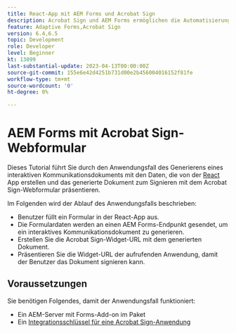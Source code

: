 ```yaml
---
title: React-App mit AEM Forms und Acrobat Sign
description: Acrobat Sign und AEM Forms ermöglichen die Automatisierung komplexer Transaktionen und die Einbeziehung legaler E-Signaturen als Teil eines nahtlosen digitalen Erlebnisses.
feature: Adaptive Forms,Acrobat Sign
version: 6.4,6.5
topic: Development
role: Developer
level: Beginner
kt: 13099
last-substantial-update: 2023-04-13T00:00:00Z
source-git-commit: 155e6e42d4251b731d00e2b456004016152f81fe
workflow-type: tm+mt
source-wordcount: '0'
ht-degree: 0%

---
```


# AEM Forms mit Acrobat Sign-Webformular


Dieses Tutorial führt Sie durch den Anwendungsfall des Generierens eines interaktiven Kommunikationsdokuments mit den Daten, die von der [React](https://react.dev/) App erstellen und das generierte Dokument zum Signieren mit dem Acrobat Sign-Webformular präsentieren.

Im Folgenden wird der Ablauf des Anwendungsfalls beschrieben:

* Benutzer füllt ein Formular in der React-App aus.
* Die Formulardaten werden an einen AEM Forms-Endpunkt gesendet, um ein interaktives Kommunikationsdokument zu generieren.
* Erstellen Sie die Acrobat Sign-Widget-URL mit dem generierten Dokument.
* Präsentieren Sie die Widget-URL der aufrufenden Anwendung, damit der Benutzer das Dokument signieren kann.

## Voraussetzungen

Sie benötigen Folgendes, damit der Anwendungsfall funktioniert:

* Ein AEM-Server mit Forms-Add-on im Paket
* Ein [Integrationsschlüssel für eine Acrobat Sign-Anwendung](https://helpx.adobe.com/sign/kb/how-to-create-an-integration-key.html)


